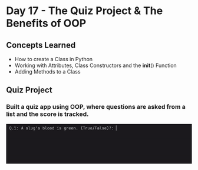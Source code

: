 # Day 17 - The Quiz Project & The Benefits of OOP
## Concepts Learned
- How to create a Class in Python
- Working with Attributes, Class Constructors and the __init__() Function
- Adding Methods to a Class
## Quiz Project
### Built a quiz app using OOP, where questions are asked from a list and the score is tracked.
![Day 17 Code Demo](../gifs/Day017.gif)
